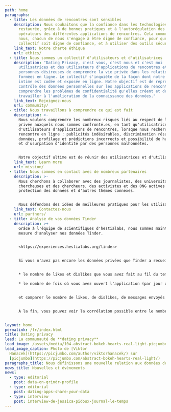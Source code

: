 ```yaml
---
path: home
paragraphs:
  - title: Les données de rencontres sont sensibles
    description: Nous souhaitons que la confiance dans les technologies soit
      restaurée, grâce à de bonnes pratiques et à l'autorégulation des
      opérateurs des différentes applications de rencontres. Cela commence par
      nous, chacun de nous s'engage à être digne de confiance, pour que le
      collectif soit digne de confiance, et à utiliser des outils sécurisés.
    link_text: Notre charte éthique
    url: ethics/
  - title: Nous sommes un collectif d'utilisateurs et d'utilisatrices
    description: "Dating Privacy, c'est vous, c'est nous et c'est moi : des
      utilisatrices et des utilisateurs d'applications de rencontres et des
      personnes désireuses de comprendre la vie privée dans les relations
      formées en ligne. Le collectif s'inquiète de la façon dont notre vie
      intime est codée et exposée en ligne. Notre objectif est de reprendre le
      contrôle des données personnelles sur les applications de rencontre, de
      comprendre les problèmes de confidentialité qu'elles créent et de
      travailler à l'amélioration de la connaissance des données."
    link_text: Rejoignez-nous
    url: community/
  - title: Nous travaillons à comprendre ce qui est fait
    description: >-
      Nous voulons comprendre les nombreux risques liés au respect de la vie
      privée auxquels nous sommes confronté.es, en tant qu'utilisatrices et
      d'utilisateurs d'applications de rencontres, lorsque nous recherchons une
      rencontre en ligne : publicités indésirables, discrimination résultant des
      données, profilage et prédictions incorrects et possibilité de hameçonnage
      et d'usurpation d'identité par des personnes malhonnêtes.


      Notre objectif ultime est de réunir des utilisatrices et d'utilisateurs et des personnes passionnées par la protection de la vie privée pour faire pression en faveur d'un changement de paradigme.
    link_text: Learn more
    url: mission/
  - title: Nous sommes en contact avec de nombreux partenaires
    description: >-
      Nous cherchons à collaborer avec des journalistes, des universitaires, des
      chercheuses et des chercheurs, des activistes et des ONG actives dans  la
      protection des données et d'autres thèmes connexes.


      Nous défendons des idées de meilleures pratiques pour les utilisatrices et les utilisatrices et pour les entreprises dans le contrôle des données personnelles et pour surfer en toute sécurité en ligne. Nous sommes particulièrement intéressé.es par l'éducation, ainsi que par la construction de protocoles méthodologiques et d'outils de protection de la vie privée et pour la littératie des données.
    link_text: Contactez-nous
    url: partners/
  - title: Analyse de vos données Tinder
    description: >+
      Grâce à l'équipe de scientifiques d'hestialabs, nous sommes maintenant en
      mesure d'analyser nos données Tinder.


      <https://experiences.hestialabs.org/tinder>


      Si vous n'avez pas encore les données privées que Tinder a recueillies sur vous, rendez-vous sur <https://account.gotinder.com/data> . Une fois que vous les aurez reçues, vous serez en mesure d'analyser et de voir :


      * le nombre de likes et dislikes que vous avez fait au fil du temps.

      * le nombre de fois où vous avez ouvert l'application (par jour ou par mois).


      et comparer le nombre de likes, de dislikes, de messages envoyés et de messages reçus et différentes paires de valeurs dans un graphique.


      A la fin, vous pouvez voir la corrélation possible entre le nombre de likes/dislikes et le nombre de fois où vous avez ouvert l'application.


layout: home
permalink: /fr/index.html
title: Dating privacy
lead: La communauté de **dating privacy**
lead_image: /assets/media/104-abstract-bokeh-hearts-real-light-picjumbo-com.jpg
lead_image_caption: Photo de [Viktor
  Hanacek](https://picjumbo.com/author/viktorhanacek/) sur
  [picjumbo](https://picjumbo.com/abstract-bokeh-hearts-real-light/)
paragraphs_title: Nous définissons une nouvelle relation aux données de rencontres
news_title: Nouvelles et évènements
news:
  - type: editorial
    post: data-on-grindr-profile
  - type: editorial
    post: dating-apps-share-your-data
  - type: interview
    post: interview-de-jessica-pidoux-journal-le-temps
---
```

